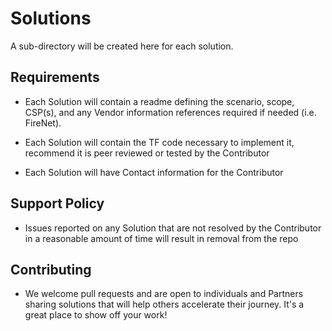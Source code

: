 # Solutions

A sub-directory will be created here for each solution.

## Requirements

- Each Solution will contain a readme defining the scenario, scope, CSP(s), and any Vendor information references required if needed (i.e. FireNet).

- Each Solution will contain the TF code necessary to implement it, recommend it is peer reviewed or tested by the Contributor 

- Each Solution will have Contact information for the Contributor

## Support Policy

- Issues reported on any Solution that are not resolved by the Contributor in a reasonable amount of time will result in removal from the repo

## Contributing

- We welcome pull requests and are open to individuals and Partners sharing solutions that will help others accelerate their journey. It's a great place to show off your work!
